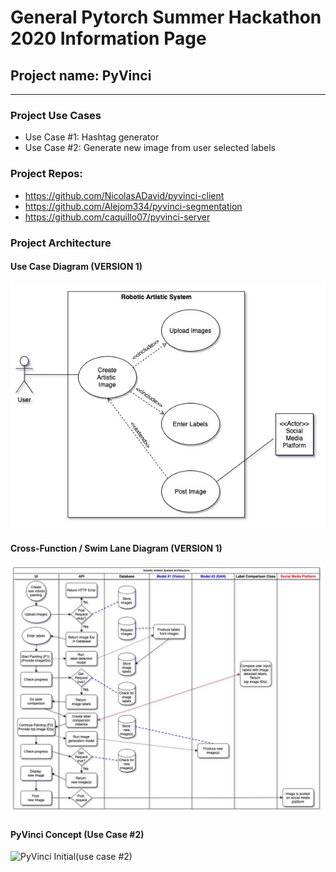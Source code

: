 # General Pytorch Summer Hackathon 2020 Information Page

## Project name: PyVinci
---------------------------------------------------------------------------------------
### Project Use Cases
- Use Case #1: Hashtag generator
- Use Case #2: Generate new image from user selected labels

### Project Repos:
- https://github.com/NicolasADavid/pyvinci-client
- https://github.com/Alejom334/pyvinci-segmentation
- https://github.com/caquillo07/pyvinci-server

### Project Architecture


#### Use Case Diagram (VERSION 1)

![use case diagram](architecture/UML-Diagrams/UseCaseDiagram-PytorchHackaton-Jul20_20.jpg)

#### Cross-Function / Swim Lane Diagram (VERSION 1)

![cross-function / swim lane diagram](architecture/UML-Diagrams/Cross-funtional_SwimlaneDiagram-PyTorchHackathon-Jul20_20.jpg)

#### PyVinci Concept (Use Case #2)

![PyVinci Initial(use case #2)](architecture/frontend-client/pyvinci_final.png)
